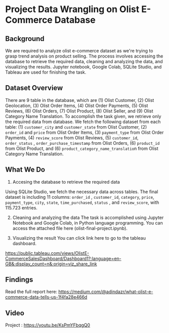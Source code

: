 # Project Data Wrangling on Olist E-Commerce Database

## Background
We are required to analyze olist e-commerce dataset as we're trying to grasp trend analysis on product selling. The process involves accessing the database to retrieve the required data, cleaning and analyzing the data, and visualizing the results. Jupyter notebook, Google Colab, SQLite Studio, and Tableau are used for finishing the task.  

## Dataset Overview
There are 9 table in the database, which are (1) Olist Customer, (2) Olist Geolocation, (3) Olist Order Items, (4) Olist Order Payments, (5) Olist Reviews, (6) Olist Orders, (7) Olist Product, (8) Olist Seller, and (9) Olist Category Name Translation. To accomplish the task given, we retrieve only the required data from database. We fetch the following dataset from each table: (1) `customer_city` and `customer_state` from Olist Customer, (2) `order_id` and `price` from Olist Order Items, (3) `payment_type` from Olist Order Payments, (4) `review_score` from Olist Reviews, (5) `customer_id`, `order_status` , `order_purchase_timestamp` from Olist Orders, (6) `product_id` from Olist Product, and (6) `product_category_name_translatio`n from Olist Category Name Translation.

## What We Do
1. Accesing the database to retrieve the required data

  Using SQLite Studio, we fetch the necessary data across tables. The final dataset is including 11 columns: `order_id` , `customer_id`, `category`, `price`, `payment_type`, `city`, `state`,  `time_purchased`, `status` , and `review_score`, with 115.723 entries.
  
2. Cleaning and analyzing the data
  The task is accomplished using Jupyter Notebook and Google Colab, in Python language programming. You can access the attached file here (olist-final-project.ipynb).
  
3. Visualizing the result
  You can click link here to go to the tableau dashboard.
  
  https://public.tableau.com/views/OlistE-CommerceSalesDashboard/Dashboard1?:language=en-GB&:display_count=n&:origin=viz_share_link 
  
  ## Findings
  Read the full report here:
  https://medium.com/@adindazr/what-olist-e-commerce-data-tells-us-1f4fa28e466d
  
  ## Video
  Project : https://youtu.be/KsPmYFbqgQ0
